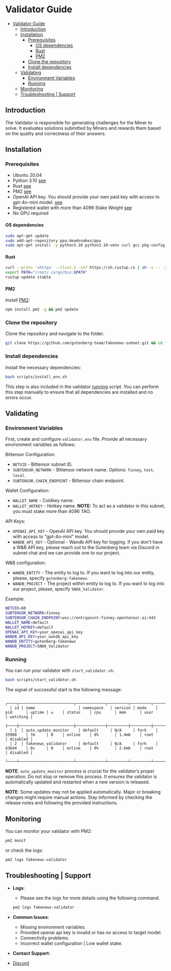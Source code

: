 # Validator Guide

- [Validator Guide](#validator-guide)
  - [Introduction](#introduction)
  - [Installation](#installation)
    - [Prerequisites](#prerequisites)
      - [OS dependencies](#os-dependencies)
      - [Rust](#rust)
      - [PM2](#pm2)
    - [Clone the repository](#clone-the-repository)
    - [Install dependencies](#install-dependencies)
  - [Validating](#validating)
    - [Environment Variables](#environment-variables)
    - [Running](#running)
  - [Monitoring](#monitoring)
  - [Troubleshooting | Support](#troubleshooting--support)

## Introduction

The Validator is responsible for generating challenges for the Miner to solve. It evaluates solutions submitted by Miners and rewards them based on the quality and correctness of their answers.

## Installation

### Prerequisites

* Ubuntu 20.04
* Python 3.10 [see](#os-dependencies)
* Rust [see](#rust)
* PM2 [see](#pm2)
* OpenAI API key. You should provide your own paid key with access to gpt-4o-mini model. [see](#environment-variables)
* Registered wallet with more than 4096 Stake Weight [see](#environment-variables)
* No GPU required

#### OS dependencies
```bash
sudo apt-get update
sudo add-apt-repository ppa:deadsnakes/ppa
sudo apt-get install -y python3.10 python3.10-venv curl gcc pkg-config make git npm
```

#### Rust
```bash
curl --proto '=https' --tlsv1.2 -sSf https://sh.rustup.rs | sh -s -- -y
export PATH="/root/.cargo/bin:$PATH"
rustup update stable
```

#### PM2
Install [PM2](https://pm2.io/docs/runtime/guide/installation/):

```bash
npm install pm2 -g && pm2 update
```

### Clone the repository
Clone the repository and navigate to the folder.
 
```bash
git clone https://github.com/gutenberg-team/fakenews-subnet.git && cd fakenews-subnet
```

### Install dependencies
Install the necessary dependencies:

```bash 
bash scripts/install_env.sh
```
This step is also included in the validator [running](#running) script. You can perform this step manually to ensure that all dependencies are installed and no errors occur.

## Validating

### Environment Variables

First, create and configure `validator.env` file.
Provide all necessary environment variables as follows:

Bittensor Configuration:
* `NETUID` - Bittensor subnet ID.
* `SUBTENSOR_NETWORK` - Bittensor network name. Options: `finney`, `test`, `local`.
* `SUBTENSOR_CHAIN_ENDPOINT` - Bittensor chain endpoint.

Wallet Configuration:
* `WALLET_NAME` - Coldkey name.
* `WALLET_HOTKEY` - Hotkey name. 
**NOTE:** To act as a validator in this subnet, you must stake more than 4096 TAO.

API Keys:
* `OPENAI_API_KEY` - OpenAI API key. You should provide your own paid key with access to "gpt-4o-mini" model.
* `WANDB_API_KEY` - Optional - Wandb API key for logging. If you don't have a W&B API key, please reach out to the Gutenberg team via Discord in subnet chat and we can provide one to our project.

W&B configuration:
* `WANDB_ENTITY` - The entity to log to. If you want to log into our entity, please, specify `gutenberg-fakenews`.
* `WANDB_PROJECT` - The project within entity to log to. If you want to log into our project, please, specify `SN66_Validator`.

Example:
```bash
NETUID=60
SUBTENSOR_NETWORK=finney
SUBTENSOR_CHAIN_ENDPOINT=wss://entrypoint-finney.opentensor.ai:443
WALLET_NAME=default
WALLET_HOTKEY=default
OPENAI_API_KEY=your_openai_api_key
WANDB_API_KEY=your_wandb_api_key
WANDB_ENTITY=gutenberg-fakenews
WANDB_PROJECT=SN66_Validator
```

### Running

You can run your validator with `start_validator.sh`:

```bash
bash scripts/start_validator.sh
```

The signal of successful start is the following message:
```
  ┌────┬────────────────────────┬─────────────┬─────────┬─────────┬──────────┬────────┬──────┬───────────┬──────────┬──────────┬──────────┬──────────┐
  │ id │ name                   │ namespace   │ version │ mode    │ pid      │ uptime │ ↺    │ status    │ cpu      │ mem      │ user     │ watching │
  ├────┼────────────────────────┼─────────────┼─────────┼─────────┼──────────┼────────┼──────┼───────────┼──────────┼──────────┼──────────┼──────────┤
  │ 1  │ auto_update_monitor    │ default     │ N/A     │ fork    │ 35908    │ 7m     │ 0    │ online    │ 0%       │ 1.4mb    │ root     │ disabled │
  │ 2  │ fakenews_validator     │ default     │ N/A     │ fork    │ 43644    │ 0s     │ 0    │ online    │ 0%       │ 2.6mb    │ root     │ disabled │
  └────┴────────────────────────┴─────────────┴─────────┴─────────┴──────────┴────────┴──────┴───────────┴──────────┴──────────┴──────────┴──────────┘
```

**NOTE**: `auto_update_monitor` process is crucial for the validator’s proper operation. Do not stop or remove this process.
It ensures the validator is automatically updated and restarted when a new version is released.

**NOTE**: Some updates may not be applied automatically. Major or breaking changes might require manual actions.
Stay informed by checking the release notes and following the provided instructions.

## Monitoring

You can monitor your validator with PM2:

```bash
pm2 monit
```

or check the logs:

```bash
pm2 logs fakenews-validator
```

## Troubleshooting | Support

- **Logs**:
  - Please see the logs for more details using the following command.
  ```bash
  pm2 logs fakenews-validator
  ```
- **Common Issues**:
  - Missing environment variables.
  - Provided openai api key is invalid or has no access to target model.
  - Connectivity problems.
  - Incorrect wallet configuration | Low wallet stake.

- **Contact Support**:
- [Discord](https://discord.com/channels/799672011265015819/1334536801922060360)
